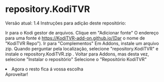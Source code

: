 # repository.KodiTVR

Versão atual: 1.4
Instruções para adição deste repositório:

Ir para o Kodi gestor de arquivos.
Clique em "Adicionar fonte"
O endereço para uma fonte é https://KodiTVR-add-on.github.io/(Dar o nome de "KodiTVR Repo").
Ir para "Complementos"
Em Addons, instale um arquivo zip. Quando perguntar pela localização, selecione "repository.KodiTVR" e instale o repository.KodiTVR.zip .
Voltar para Addons, mas desta vez, selecione "Instalar o repositório"
Selecione o "Repositório KodiTVR"
<li>Agora o resto fica á vossa escolha</li>
Aproveitar! 
